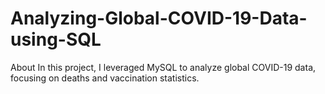 # Analyzing-Global-COVID-19-Data-using-SQL
About In this project, I leveraged MySQL to analyze global COVID-19 data, focusing on deaths and vaccination statistics.
